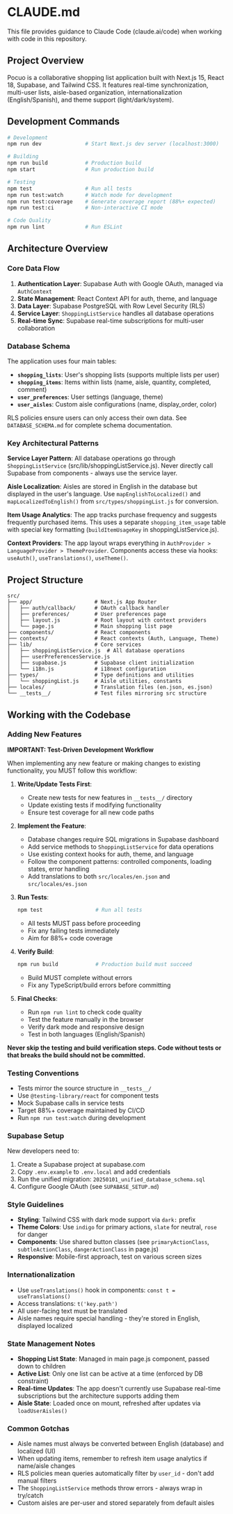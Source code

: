 # CLAUDE.md

This file provides guidance to Claude Code (claude.ai/code) when working with code in this repository.

## Project Overview

Pocuo is a collaborative shopping list application built with Next.js 15, React 18, Supabase, and Tailwind CSS. It features real-time synchronization, multi-user lists, aisle-based organization, internationalization (English/Spanish), and theme support (light/dark/system).

## Development Commands

```bash
# Development
npm run dev              # Start Next.js dev server (localhost:3000)

# Building
npm run build            # Production build
npm start                # Run production build

# Testing
npm test                 # Run all tests
npm run test:watch       # Watch mode for development
npm run test:coverage    # Generate coverage report (88%+ expected)
npm run test:ci          # Non-interactive CI mode

# Code Quality
npm run lint             # Run ESLint
```

## Architecture Overview

### Core Data Flow

1. **Authentication Layer**: Supabase Auth with Google OAuth, managed via `AuthContext`
2. **State Management**: React Context API for auth, theme, and language
3. **Data Layer**: Supabase PostgreSQL with Row Level Security (RLS)
4. **Service Layer**: `ShoppingListService` handles all database operations
5. **Real-time Sync**: Supabase real-time subscriptions for multi-user collaboration

### Database Schema

The application uses four main tables:

- **`shopping_lists`**: User's shopping lists (supports multiple lists per user)
- **`shopping_items`**: Items within lists (name, aisle, quantity, completed, comment)
- **`user_preferences`**: User settings (language, theme)
- **`user_aisles`**: Custom aisle configurations (name, display_order, color)

RLS policies ensure users can only access their own data. See `DATABASE_SCHEMA.md` for complete schema documentation.

### Key Architectural Patterns

**Service Layer Pattern**: All database operations go through `ShoppingListService` (src/lib/shoppingListService.js). Never directly call Supabase from components - always use the service layer.

**Aisle Localization**: Aisles are stored in English in the database but displayed in the user's language. Use `mapEnglishToLocalized()` and `mapLocalizedToEnglish()` from `src/types/shoppingList.js` for conversion.

**Item Usage Analytics**: The app tracks purchase frequency and suggests frequently purchased items. This uses a separate `shopping_item_usage` table with special key formatting (`buildItemUsageKey` in shoppingListService.js).

**Context Providers**: The app layout wraps everything in `AuthProvider > LanguageProvider > ThemeProvider`. Components access these via hooks: `useAuth()`, `useTranslations()`, `useTheme()`.

## Project Structure

```
src/
├── app/                    # Next.js App Router
│   ├── auth/callback/      # OAuth callback handler
│   ├── preferences/        # User preferences page
│   ├── layout.js           # Root layout with context providers
│   └── page.js             # Main shopping list page
├── components/             # React components
├── contexts/               # React contexts (Auth, Language, Theme)
├── lib/                    # Core services
│   ├── shoppingListService.js  # All database operations
│   ├── userPreferencesService.js
│   ├── supabase.js         # Supabase client initialization
│   └── i18n.js             # i18next configuration
├── types/                  # Type definitions and utilities
│   └── shoppingList.js     # Aisle utilities, constants
├── locales/                # Translation files (en.json, es.json)
└── __tests__/              # Test files mirroring src structure
```

## Working with the Codebase

### Adding New Features

**IMPORTANT: Test-Driven Development Workflow**

When implementing any new feature or making changes to existing functionality, you MUST follow this workflow:

1. **Write/Update Tests First**:
   - Create new tests for new features in `__tests__/` directory
   - Update existing tests if modifying functionality
   - Ensure test coverage for all new code paths

2. **Implement the Feature**:
   - Database changes require SQL migrations in Supabase dashboard
   - Add service methods to `ShoppingListService` for data operations
   - Use existing context hooks for auth, theme, and language
   - Follow the component patterns: controlled components, loading states, error handling
   - Add translations to both `src/locales/en.json` and `src/locales/es.json`

3. **Run Tests**:
   ```bash
   npm test                 # Run all tests
   ```
   - All tests MUST pass before proceeding
   - Fix any failing tests immediately
   - Aim for 88%+ code coverage

4. **Verify Build**:
   ```bash
   npm run build            # Production build must succeed
   ```
   - Build MUST complete without errors
   - Fix any TypeScript/build errors before committing

5. **Final Checks**:
   - Run `npm run lint` to check code quality
   - Test the feature manually in the browser
   - Verify dark mode and responsive design
   - Test in both languages (English/Spanish)

**Never skip the testing and build verification steps. Code without tests or that breaks the build should not be committed.**

### Testing Conventions

- Tests mirror the source structure in `__tests__/`
- Use `@testing-library/react` for component tests
- Mock Supabase calls in service tests
- Target 88%+ coverage maintained by CI/CD
- Run `npm run test:watch` during development

### Supabase Setup

New developers need to:
1. Create a Supabase project at supabase.com
2. Copy `.env.example` to `.env.local` and add credentials
3. Run the unified migration: `20250101_unified_database_schema.sql`
4. Configure Google OAuth (see `SUPABASE_SETUP.md`)

### Style Guidelines

- **Styling**: Tailwind CSS with dark mode support via `dark:` prefix
- **Theme Colors**: Use `indigo` for primary actions, `slate` for neutral, `rose` for danger
- **Components**: Use shared button classes (see `primaryActionClass`, `subtleActionClass`, `dangerActionClass` in page.js)
- **Responsive**: Mobile-first approach, test on various screen sizes

### Internationalization

- Use `useTranslations()` hook in components: `const t = useTranslations()`
- Access translations: `t('key.path')`
- All user-facing text must be translated
- Aisle names require special handling - they're stored in English, displayed localized

### State Management Notes

- **Shopping List State**: Managed in main page.js component, passed down to children
- **Active List**: Only one list can be active at a time (enforced by DB constraint)
- **Real-time Updates**: The app doesn't currently use Supabase real-time subscriptions but the architecture supports adding them
- **Aisle State**: Loaded once on mount, refreshed after updates via `loadUserAisles()`

### Common Gotchas

- Aisle names must always be converted between English (database) and localized (UI)
- When updating items, remember to refresh item usage analytics if name/aisle changes
- RLS policies mean queries automatically filter by `user_id` - don't add manual filters
- The `ShoppingListService` methods throw errors - always wrap in try/catch
- Custom aisles are per-user and stored separately from default aisles
